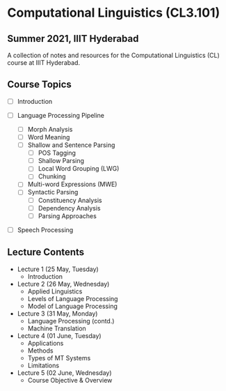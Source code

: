 # Computational Linguistics (CL3.101)
## Summer 2021, IIIT Hyderabad

A collection of notes and resources for the Computational Linguistics (CL) course at IIIT Hyderabad.

## Course Topics
- [ ] Introduction
- [ ] Language Processing Pipeline
    - [ ] Morph Analysis
    - [ ] Word Meaning
    - [ ] Shallow and Sentence Parsing
        - [ ] POS Tagging
        - [ ] Shallow Parsing
        - [ ] Local Word Grouping (LWG)
        - [ ] Chunking
    - [ ] Multi-word Expressions (MWE)
    - [ ] Syntactic Parsing
        - [ ] Constituency Analysis
        - [ ] Dependency Analysis
        - [ ] Parsing Approaches
- [ ] Speech Processing


## Lecture Contents
* Lecture 1 (25 May, Tuesday)
    - Introduction
* Lecture 2 (26 May, Wednesday)
    - Applied Linguistics
    - Levels of Language Processing
    - Model of Language Processing
* Lecture 3 (31 May, Monday)
    - Language Processing (contd.)
    - Machine Translation
* Lecture 4 (01 June, Tuesday)
    - Applications
    - Methods
    - Types of MT Systems
    - Limitations
* Lecture 5 (02 June, Wednesday)
    - Course Objective & Overview
